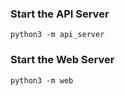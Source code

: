 ### Start the API Server
```shell
python3 -m api_server
```

### Start the Web Server
```shell
python3 -m web
```